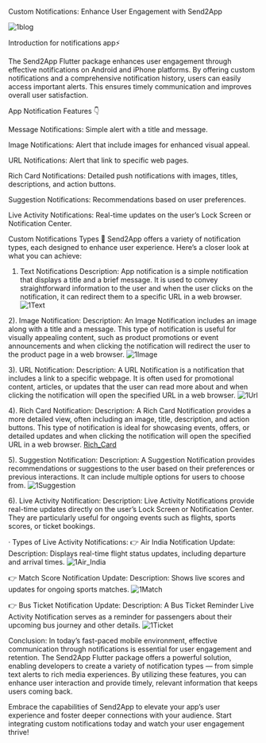Custom Notifications: Enhance User Engagement with Send2App

![1blog](https://github.com/user-attachments/assets/432595a7-a26c-4c17-b9ee-46e00a0a1efc)

Introduction for notifications app⚡

The Send2App Flutter package enhances user engagement through effective notifications on Android and iPhone platforms.
By offering custom notifications and a comprehensive notification history, users can easily access important alerts.
This ensures timely communication and improves overall user satisfaction.

App Notification Features 👇

Message Notifications: Simple alert with a title and message.

Image Notifications: Alert that include images for enhanced visual appeal.

URL Notifications: Alert that link to specific web pages.

Rich Card Notifications: Detailed push notifications with images, titles, descriptions, and action buttons.

Suggestion Notifications: Recommendations based on user preferences.

Live Activity Notifications: Real-time updates on the user’s Lock Screen or Notification Center.

Custom Notifications Types 🔔
Send2App offers a variety of notification types, each designed to enhance user experience. Here’s a closer look at what you can achieve:

1. Text Notifications
Description: App notification is a simple notification that displays a title and a brief message. It is used to convey straightforward information to the user and when the user clicks on the notification, it can redirect them to a specific URL in a web browser.
![1Text](https://github.com/user-attachments/assets/38087b81-c0fb-49fc-948d-0548734066ef)


2). Image Notification:
Description: An Image Notification includes an image along with a title and a message. This type of notification is useful for visually appealing content, such as product promotions or event announcements and when clicking the notification will redirect the user to the product page in a web browser.
![1Image](https://github.com/user-attachments/assets/0e5d0036-5357-4f7b-bd04-522baa1a00e8)


3). URL Notification:
Description: A URL Notification is a notification that includes a link to a specific webpage. It is often used for promotional content, articles, or updates that the user can read more about and when clicking the notification will open the specified URL in a web browser.
![1Url](https://github.com/user-attachments/assets/0867a961-0e6e-4abc-a057-7635c76d4814)


4). Rich Card Notification:
Description: A Rich Card Notification provides a more detailed view, often including an image, title, description, and action buttons. This type of notification is ideal for showcasing events, offers, or detailed updates and when clicking the notification will open the specified URL in a web browser.
[Rich_Card](https://github.com/user-attachments/assets/d2600f99-f97d-419a-be71-d6db97c01f80)


5). Suggestion Notification:
Description: A Suggestion Notification provides recommendations or suggestions to the user based on their preferences or previous interactions. It can include multiple options for users to choose from.
![1Suggestion](https://github.com/user-attachments/assets/95286ec0-f4d8-4304-9405-b5632b9c54d5)


6). Live Activity Notification:
Description: Live Activity Notifications provide real-time updates directly on the user’s Lock Screen or Notification Center. They are particularly useful for ongoing events such as flights, sports scores, or ticket bookings.

· Types of Live Activity Notifications:
👉 Air India Notification Update:
Description: Displays real-time flight status updates, including departure and arrival times.
![1Air_India](https://github.com/user-attachments/assets/9f49012d-5d39-4e6b-8826-9448d3856b1e)


👉 Match Score Notification Update:
Description: Shows live scores and updates for ongoing sports matches.
![1Match](https://github.com/user-attachments/assets/8f6489a6-1659-47c6-88fb-8d6a67a887f3)


👉 Bus Ticket Notification Update:
Description: A Bus Ticket Reminder Live Activity Notification serves as a reminder for passengers about their upcoming bus journey and other details.
![1Ticket](https://github.com/user-attachments/assets/bacbc773-582e-49be-840d-e57689d6207a)



Conclusion:
In today’s fast-paced mobile environment, effective communication through notifications is essential for user engagement and retention. The Send2App Flutter package offers a powerful solution, enabling developers to create a variety of notification types — from simple text alerts to rich media experiences. By utilizing these features, you can enhance user interaction and provide timely, relevant information that keeps users coming back.

Embrace the capabilities of Send2App to elevate your app’s user experience and foster deeper connections with your audience. Start integrating custom notifications today and watch your user engagement thrive!
